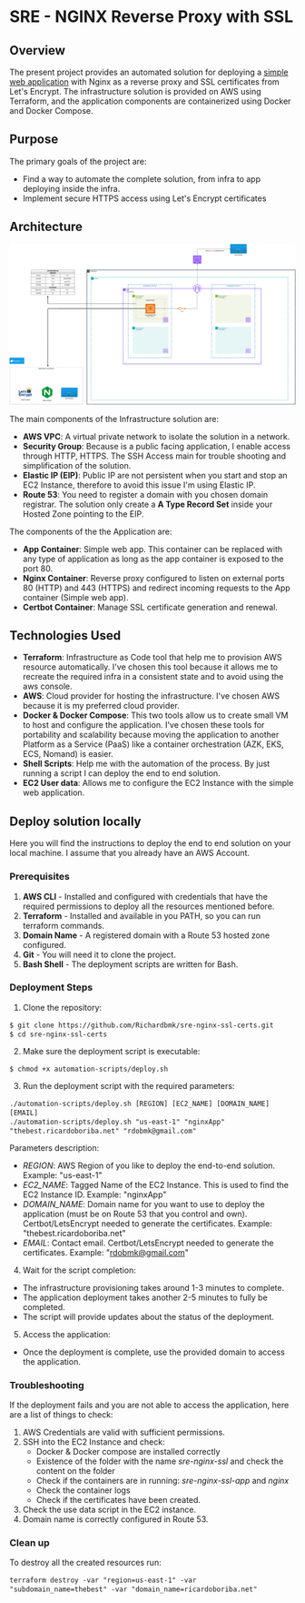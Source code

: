 # SRE - NGINX Reverse Proxy with SSL

## Overview

The present project provides an automated solution for deploying a [simple web application](https://github.com/dockersamples/linux_tweet_app) with Nginx as a reverse proxy and SSL certificates from Let's Encrypt. The infrastructure solution is provided on AWS using Terraform, and the application components are containerized using Docker and Docker Compose.

## Purpose

The primary goals of the project are:

- Find a way to automate the complete solution, from infra to app deploying inside the infra.
- Implement secure HTTPS access using Let's Encrypt certificates

## Architecture

![Architecture Diagram](./SRE-TASK-Page-1.drawio.png)

The main components of the Infrastructure solution are:

- **AWS VPC**: A virtual private network to isolate the solution in a network.
- **Security Group**: Because is a public facing application, I enable access through HTTP, HTTPS. The SSH Access main for trouble shooting and simplification of the solution.
- **Elastic IP (EIP)**: Public IP are not persistent when you start and stop an EC2 Instance, therefore to avoid this issue I'm using Elastic IP.
- **Route 53**: You need to register a domain with you chosen domain registrar. The solution only create a **A Type Record Set** inside your Hosted Zone pointing to the EIP.

The components of the the Application are:

- **App Container**: Simple web app. This container can be replaced with any type of application as long as the app container is exposed to the port 80.
- **Nginx Container**: Reverse proxy configured to listen on external ports 80 (HTTP) and 443 (HTTPS) and redirect incoming requests to the App container (Simple web app).
- **Certbot Container**: Manage SSL certificate generation and renewal.

## Technologies Used

- **Terraform**: Infrastructure as Code tool that help me to provision AWS resource automatically. I've chosen this tool because it allows me to recreate the required infra in a consistent state and to avoid using the aws console.
- **AWS**: Cloud provider for hosting the infrastructure. I've chosen AWS because it is my preferred cloud provider.
- **Docker & Docker Compose**: This two tools allow us to create small VM to host and configure the application. I've chosen these tools for portability and scalability because moving the application to another Platform as a Service (PaaS) like a container orchestration (AZK, EKS, ECS, Nomand) is easier.
- **Shell Scripts**: Help me with the automation of the process. By just running a script I can deploy the end to end solution.
- **EC2 User data**: Allows me to configure the EC2 Instance with the simple web application.

## Deploy solution locally

Here you will find the instructions to deploy the end to end solution on your local machine. I assume that you already have an AWS Account.

### Prerequisites

1. **AWS CLI** - Installed and configured with credentials that have the required permissions to deploy all the resources mentioned before.
2. **Terraform** - Installed and available in you PATH, so you can run terraform commands.
3. **Domain Name** - A registered domain with a Route 53 hosted zone configured.
4. **Git** - You will need it to clone the project.
5. **Bash Shell** - The deployment scripts are written for Bash.

### Deployment Steps

1. Clone the repository:

```
$ git clone https://github.com/Richardbmk/sre-nginx-ssl-certs.git
$ cd sre-nginx-ssl-certs
```

2. Make sure the deployment script is executable:

```
$ chmod +x automation-scripts/deploy.sh
```

3. Run the deployment script with the required parameters:

```
./automation-scripts/deploy.sh [REGION] [EC2_NAME] [DOMAIN_NAME] [EMAIL]
./automation-scripts/deploy.sh "us-east-1" "nginxApp" "thebest.ricardoboriba.net" "rdobmk@gmail.com"
```

Parameters description:

- _REGION_: AWS Region of you like to deploy the end-to-end solution. Example: "us-east-1"
- _EC2_NAME_: Tagged Name of the EC2 Instance. This is used to find the EC2 Instance ID. Example: "nginxApp"
- _DOMAIN_NAME_: Domain name for you want to use to deploy the application (must be on Route 53 that you control and own). Certbot/LetsEncrypt needed to generate the certificates. Example: "thebest.ricardoboriba.net"
- _EMAIL_: Contact email. Certbot/LetsEncrypt needed to generate the certificates. Example: "rdobmk@gmail.com"

4. Wait for the script completion:

- The infrastructure provisioning takes around 1-3 minutes to complete.
- The application deployment takes another 2-5 minutes to fully be completed.
- The script will provide updates about the status of the deployment.

5. Access the application:

- Once the deployment is complete, use the provided domain to access the application.

### Troubleshooting

If the deployment fails and you are not able to access the application, here are a list of things to check:

1. AWS Credentials are valid with sufficient permissions.
2. SSH into the EC2 Instance and check:
   - Docker & Docker compose are installed correctly
   - Existence of the folder with the name _sre-nginx-ssl_ and check the content on the folder
   - Check if the containers are in running: _sre-nginx-ssl-app_ and _nginx_
   - Check the container logs
   - Check if the certificates have been created.
3. Check the use data script in the EC2 instance.
4. Domain name is correctly configured in Route 53.

### Clean up

To destroy all the created resources run:

```
terraform destroy -var "region=us-east-1" -var "subdomain_name=thebest" -var "domain_name=ricardoboriba.net"
```
